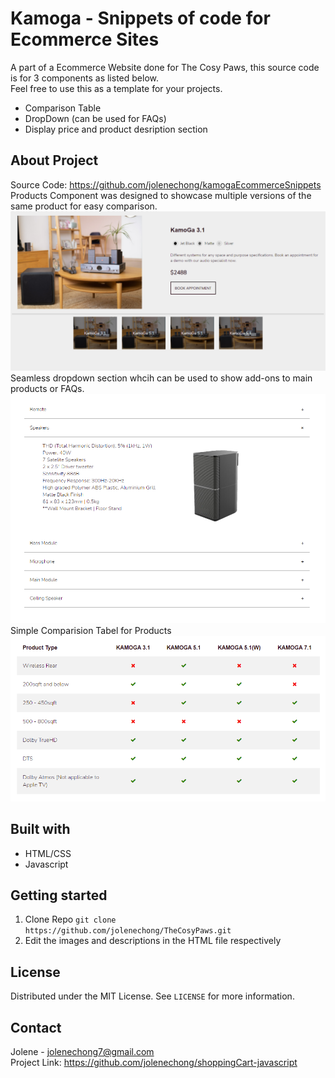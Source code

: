 # Kamoga - Snippets of code for Ecommerce Sites
A part of a Ecommerce Website done for The Cosy Paws, this source code is for 3 components as listed below.<br>
Feel free to use this as a template for your projects.
- Comparison Table
- DropDown (can be used for FAQs)
- Display price and product desription section

## About Project
Source Code: https://github.com/jolenechong/kamogaEcommerceSnippets <br>
Products Component was designed to showcase multiple versions of the same product for easy comparison.<br>
<img src="productDisplayTabsCover.png" alt="Screenshot of displaying products component"><br>
Seamless dropdown section whcih can be used to show add-ons to main products or FAQs.<br>
<img src="dropdownCover.png" alt="Screenshot of the dropdown component"><br>
Simple Comparision Tabel for Products<br>
<img src="simplePricingTableCover.png" alt="Screenshot of the pricing/comparison table component"><br>

## Built with
- HTML/CSS
- Javascript

## Getting started
1. Clone Repo
```git clone https://github.com/jolenechong/TheCosyPaws.git```
2. Edit the images and descriptions in the HTML file respectively

## License
Distributed under the MIT License. See `LICENSE` for more information.


## Contact
Jolene - [jolenechong7@gmail.com](mailto:jolenechong7@gmail.com) <br>
Project Link: https://github.com/jolenechong/shoppingCart-javascript
